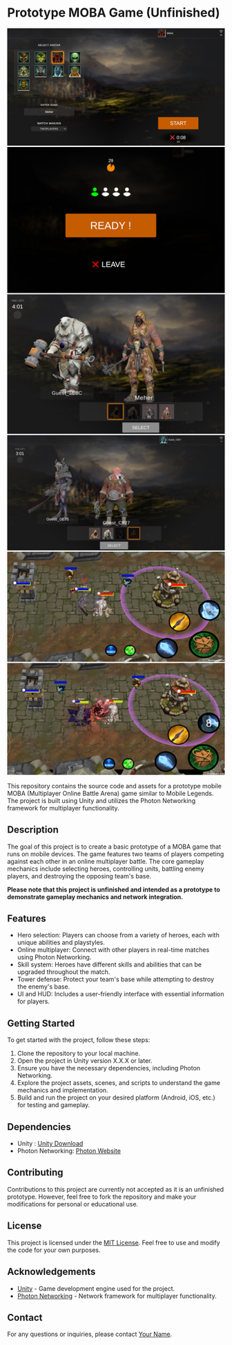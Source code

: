 # Prototype MOBA Game (Unfinished)

![Game Screenshot 1](1.png)
![Game Screenshot 2](2.png)
![Game Screenshot 3](3.png)
![Game Screenshot 4](4.png)
![Game Screenshot 5](5.png)
![Game Screenshot 6](6.png)

This repository contains the source code and assets for a prototype mobile MOBA (Multiplayer Online Battle Arena) game similar to Mobile Legends. The project is built using Unity and utilizes the Photon Networking framework for multiplayer functionality.

## Description
The goal of this project is to create a basic prototype of a MOBA game that runs on mobile devices. The game features two teams of players competing against each other in an online multiplayer battle. The core gameplay mechanics include selecting heroes, controlling units, battling enemy players, and destroying the opposing team's base.

**Please note that this project is unfinished and intended as a prototype to demonstrate gameplay mechanics and network integration.**

## Features
- Hero selection: Players can choose from a variety of heroes, each with unique abilities and playstyles.
- Online multiplayer: Connect with other players in real-time matches using Photon Networking.
- Skill system: Heroes have different skills and abilities that can be upgraded throughout the match.
- Tower defense: Protect your team's base while attempting to destroy the enemy's base.
- UI and HUD: Includes a user-friendly interface with essential information for players.

## Getting Started
To get started with the project, follow these steps:

1. Clone the repository to your local machine.
2. Open the project in Unity version X.X.X or later.
3. Ensure you have the necessary dependencies, including Photon Networking.
4. Explore the project assets, scenes, and scripts to understand the game mechanics and implementation.
5. Build and run the project on your desired platform (Android, iOS, etc.) for testing and gameplay.

## Dependencies
- Unity : [Unity Download](https://unity.com/)
- Photon Networking: [Photon Website](https://www.photonengine.com/)

## Contributing
Contributions to this project are currently not accepted as it is an unfinished prototype. However, feel free to fork the repository and make your modifications for personal or educational use.

## License
This project is licensed under the [MIT License](LICENSE). Feel free to use and modify the code for your own purposes.

## Acknowledgements
- [Unity](https://unity.com/) - Game development engine used for the project.
- [Photon Networking](https://www.photonengine.com/) - Network framework for multiplayer functionality.

## Contact
For any questions or inquiries, please contact [Your Name](mailto:jouin.meherr@gmail.com).
